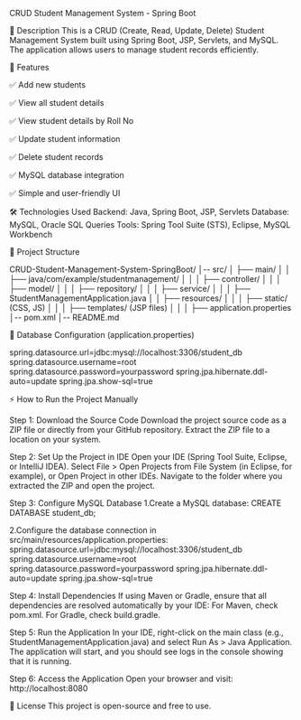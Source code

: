 CRUD Student Management System - Spring Boot

📌 Description
This is a CRUD (Create, Read, Update, Delete) Student Management System built using Spring Boot, JSP, Servlets, and MySQL. The application allows users to manage student records efficiently.

🚀 Features

✅ Add new students

✅ View all student details

✅ View student details by Roll No

✅ Update student information

✅ Delete student records

✅ MySQL database integration

✅ Simple and user-friendly UI


🛠️ Technologies Used
Backend: Java, Spring Boot, JSP, Servlets
Database: MySQL, Oracle SQL Queries
Tools: Spring Tool Suite (STS), Eclipse, MySQL Workbench

📂 Project Structure

CRUD-Student-Management-System-SpringBoot/
│-- src/
│   ├── main/
│   │   ├── java/com/example/studentmanagement/
│   │   │   ├── controller/
│   │   │   ├── model/
│   │   │   ├── repository/
│   │   │   ├── service/
│   │   │   ├── StudentManagementApplication.java
│   │   ├── resources/
│   │   │   ├── static/ (CSS, JS)
│   │   │   ├── templates/ (JSP files)
│   │   │   ├── application.properties
│-- pom.xml
│-- README.md

💾 Database Configuration (application.properties)

spring.datasource.url=jdbc:mysql://localhost:3306/student_db
spring.datasource.username=root
spring.datasource.password=yourpassword
spring.jpa.hibernate.ddl-auto=update
spring.jpa.show-sql=true

⚡ How to Run the Project Manually

Step 1: Download the Source Code
Download the project source code as a ZIP file or directly from your GitHub repository.
Extract the ZIP file to a location on your system.

Step 2: Set Up the Project in IDE
Open your IDE (Spring Tool Suite, Eclipse, or IntelliJ IDEA).
Select File > Open Projects from File System (in Eclipse, for example), or Open Project in other IDEs.
Navigate to the folder where you extracted the ZIP and open the project.

Step 3: Configure MySQL Database
1.Create a MySQL database:
CREATE DATABASE student_db;

2.Configure the database connection in src/main/resources/application.properties:
spring.datasource.url=jdbc:mysql://localhost:3306/student_db
spring.datasource.username=root
spring.datasource.password=yourpassword
spring.jpa.hibernate.ddl-auto=update
spring.jpa.show-sql=true

Step 4: Install Dependencies
If using Maven or Gradle, ensure that all dependencies are resolved automatically by your IDE:
For Maven, check pom.xml.
For Gradle, check build.gradle.

Step 5: Run the Application
In your IDE, right-click on the main class (e.g., StudentManagementApplication.java) and select Run As > Java Application.
The application will start, and you should see logs in the console showing that it is running.

Step 6: Access the Application
Open your browser and visit:
http://localhost:8080

📜 License
This project is open-source and free to use.
